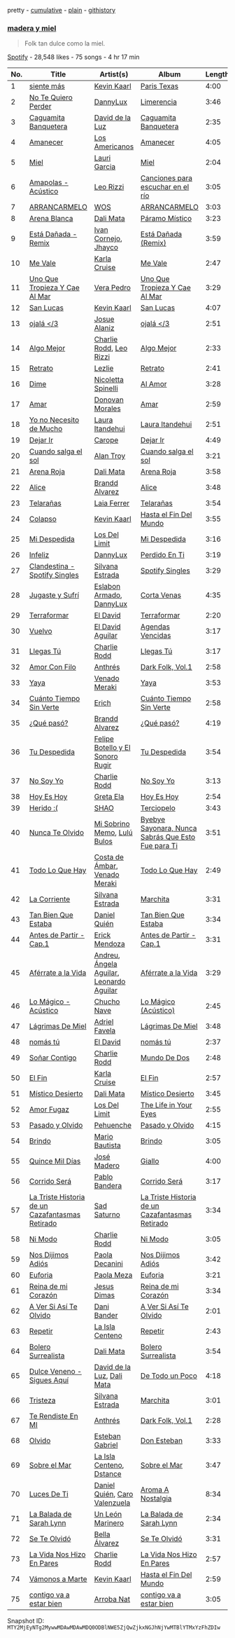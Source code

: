 pretty - [cumulative](/playlists/cumulative/37i9dQZF1DX2xKqsL1SVWb.md) - [plain](/playlists/plain/37i9dQZF1DX2xKqsL1SVWb) - [githistory](https://github.githistory.xyz/mackorone/spotify-playlist-archive/blob/main/playlists/plain/37i9dQZF1DX2xKqsL1SVWb)

### [madera y miel](https://open.spotify.com/playlist/37i9dQZF1DX2xKqsL1SVWb)

> Folk tan dulce como la miel.

[Spotify](https://open.spotify.com/user/spotify) - 28,548 likes - 75 songs - 4 hr 17 min

| No. | Title | Artist(s) | Album | Length |
|---|---|---|---|---|
| 1 | [siente más](https://open.spotify.com/track/6sycT6FiSI1YSERI9279qY) | [Kevin Kaarl](https://open.spotify.com/artist/6OBGbSaBUvQtk9wpQfDbOE) | [Paris Texas](https://open.spotify.com/album/2H7Ptwzuy83loDyZzHiPw8) | 4:00 |
| 2 | [No Te Quiero Perder](https://open.spotify.com/track/4AwlNIyid3oRyNqX61kTKt) | [DannyLux](https://open.spotify.com/artist/6ElqtIfQsAkEYypgfJIjeK) | [Limerencia](https://open.spotify.com/album/4d9KK2351FK3PAzlqfy8yj) | 3:46 |
| 3 | [Caguamita Banquetera](https://open.spotify.com/track/20CVdUmIYyPy5Qcqr7uzrj) | [David de la Luz](https://open.spotify.com/artist/3qViLpJR7GZmsde4FYn5Y3) | [Caguamita Banquetera](https://open.spotify.com/album/4IoOjS1QllQtS7JV6ltzLG) | 2:35 |
| 4 | [Amanecer](https://open.spotify.com/track/5TQwSAq0BAU9DWpKmHmI9F) | [Los Americanos](https://open.spotify.com/artist/4Q0wQsRzWYhbAXIKQN6LSw) | [Amanecer](https://open.spotify.com/album/5XX0iRSDLzElMVY2EcDThW) | 4:05 |
| 5 | [Miel](https://open.spotify.com/track/6ohTBTmcNHe9UzvxAgA9wJ) | [Lauri Garcia](https://open.spotify.com/artist/4RH5rQ6kwIASIwZxWUBNTS) | [Miel](https://open.spotify.com/album/5ARQqCgouMHuaCwIGLeh5B) | 2:04 |
| 6 | [Amapolas \- Acústico](https://open.spotify.com/track/3w7yklj80FkFG1e3QQBzGB) | [Leo Rizzi](https://open.spotify.com/artist/2281RSmb2cN6knnt0Iarb2) | [Canciones para escuchar en el río](https://open.spotify.com/album/1OSheaXw7vf5kvIF94qrTk) | 3:05 |
| 7 | [ARRANCARMELO](https://open.spotify.com/track/2x8oBuYaObjqHqgGuIUZ0b) | [WOS](https://open.spotify.com/artist/5YCc6xS5Gpj3EkaYGdjyNK) | [ARRANCARMELO](https://open.spotify.com/album/4KFUPud6oSm5IgLwnGkzPt) | 3:03 |
| 8 | [Arena Blanca](https://open.spotify.com/track/5j0P1xvPEFC3aLloV70sAF) | [Dali Mata](https://open.spotify.com/artist/5UeFBoZ5aFWt6MtINvwwxL) | [Páramo Místico](https://open.spotify.com/album/3w6sKad6TBHZgZGE3oU4tL) | 3:23 |
| 9 | [Está Dañada \- Remix](https://open.spotify.com/track/2HFrlVZI1PHNwfNiIC8mkb) | [Ivan Cornejo](https://open.spotify.com/artist/6PH3FLQAxtqYy46Zv08bpV), [Jhayco](https://open.spotify.com/artist/6nVcHLIgY5pE2YCl8ubca1) | [Está Dañada \(Remix\)](https://open.spotify.com/album/1dEd2iGVdXJXmQdhNklAOO) | 3:59 |
| 10 | [Me Vale](https://open.spotify.com/track/1oUmSARy0Baw05S8G1Er55) | [Karla Cruise](https://open.spotify.com/artist/1lDvMKVfuYM3tO8iAIlYrs) | [Me Vale](https://open.spotify.com/album/2AB0FCPBg9G7pbHoQIhDZX) | 2:47 |
| 11 | [Uno Que Tropieza Y Cae Al Mar](https://open.spotify.com/track/7s9RruGzghXh575zU4qEpz) | [Vera Pedro](https://open.spotify.com/artist/2agXYMhipkDXIGmy5C158S) | [Uno Que Tropieza Y Cae Al Mar](https://open.spotify.com/album/2tdaciK2jsRem4pSzjb53Z) | 3:29 |
| 12 | [San Lucas](https://open.spotify.com/track/75UMtPC77vqKRwfSuYuNPO) | [Kevin Kaarl](https://open.spotify.com/artist/6OBGbSaBUvQtk9wpQfDbOE) | [San Lucas](https://open.spotify.com/album/5I20nnpF2Jj6GjUFsk9EG1) | 4:07 |
| 13 | [ojalá </3](https://open.spotify.com/track/2Gf3SCoQqgRbxUdjsP3IP4) | [Josue Alaniz](https://open.spotify.com/artist/0xe5VGTguHmr56kk0FF66A) | [ojalá </3](https://open.spotify.com/album/0dZbJuwWFwFqXSq6BC1xes) | 2:51 |
| 14 | [Algo Mejor](https://open.spotify.com/track/57OmmVVcjJVBuWSMOI42Pn) | [Charlie Rodd](https://open.spotify.com/artist/2vylKAxeoJ2dAwIi9ck762), [Leo Rizzi](https://open.spotify.com/artist/2281RSmb2cN6knnt0Iarb2) | [Algo Mejor](https://open.spotify.com/album/0HYUyOcBGQhtdhC1woSkCt) | 2:33 |
| 15 | [Retrato](https://open.spotify.com/track/0SYLZU1RhHaVBZO2cv9SQ3) | [Lezlie](https://open.spotify.com/artist/278VaSr9ONC7O8n0CXm4Fg) | [Retrato](https://open.spotify.com/album/7eI2NAvOwa8O8CtnBARs3A) | 2:41 |
| 16 | [Dime](https://open.spotify.com/track/4nVXw2k8sRREEK4w4akSXd) | [Nicoletta Spinelli](https://open.spotify.com/artist/69hYMQ2gjsvpxbOwUNzwLj) | [Al Amor](https://open.spotify.com/album/1vefYbawyvYoFEzvw8kVUB) | 3:28 |
| 17 | [Amar](https://open.spotify.com/track/55lkRONUdhDT87IbTuJKXN) | [Donovan Morales](https://open.spotify.com/artist/7tOfNTrIJaAxfedyY5Xyax) | [Amar](https://open.spotify.com/album/2WLYPoynzvRPOPBtdXaPrj) | 2:59 |
| 18 | [Yo no Necesito de Mucho](https://open.spotify.com/track/6lEr0uF4mJJAODSXfQ6WvR) | [Laura Itandehui](https://open.spotify.com/artist/3uxDXFazxpQa87VTMJAdcK) | [Laura Itandehui](https://open.spotify.com/album/4LS3jrPzt2givh5P1n98Ot) | 2:51 |
| 19 | [Dejar Ir](https://open.spotify.com/track/2a7gTBqzipCCuSQzgOSHl6) | [Carope](https://open.spotify.com/artist/4TCGau2PjdwNpyEOPVtdPs) | [Dejar Ir](https://open.spotify.com/album/7joqDQGlL3HEbX4uuaR8tA) | 4:49 |
| 20 | [Cuando salga el sol](https://open.spotify.com/track/5kR3d959InuG8hA5EDXE2k) | [Alan Troy](https://open.spotify.com/artist/2AAtJ9SZMYanKsVF87wxGU) | [Cuando salga el sol](https://open.spotify.com/album/0DXHs3FAp1n74c9DRFykqv) | 3:21 |
| 21 | [Arena Roja](https://open.spotify.com/track/5LxBsUiUHcxHeg1bQyQYeF) | [Dali Mata](https://open.spotify.com/artist/5UeFBoZ5aFWt6MtINvwwxL) | [Arena Roja](https://open.spotify.com/album/35nR8jjRVVjo6R3IhQO9le) | 3:58 |
| 22 | [Alice](https://open.spotify.com/track/3Gjv8N8YAtPPvLr3hBixCf) | [Brandd Alvarez](https://open.spotify.com/artist/38Fp7nDn5ldveEZHy1fkbo) | [Alice](https://open.spotify.com/album/1Znk3hvHqIF4spxwgtwsTT) | 3:48 |
| 23 | [Telarañas](https://open.spotify.com/track/6Tci9Lg9K45tGA0PzABd8F) | [Laia Ferrer](https://open.spotify.com/artist/4VbGzRTJxDLQlr0m0rXPWC) | [Telarañas](https://open.spotify.com/album/0fMwISnscgwgMWlERNwXg1) | 3:54 |
| 24 | [Colapso](https://open.spotify.com/track/7dT9D6117e5DbhnKxDLNW9) | [Kevin Kaarl](https://open.spotify.com/artist/6OBGbSaBUvQtk9wpQfDbOE) | [Hasta el Fin Del Mundo](https://open.spotify.com/album/7M4AeOUpTfAHk1Ch4xKUC7) | 3:55 |
| 25 | [Mi Despedida](https://open.spotify.com/track/6Svlf7ToRwf8VFaHWpdN9O) | [Los Del Limit](https://open.spotify.com/artist/4pQxRQ2bUyVpk89wzztCLw) | [Mi Despedida](https://open.spotify.com/album/23INaDzOxYRJqQOm5X2Twv) | 3:16 |
| 26 | [Infeliz](https://open.spotify.com/track/1HfkiyazS6licNey0lz01N) | [DannyLux](https://open.spotify.com/artist/6ElqtIfQsAkEYypgfJIjeK) | [Perdido En Ti](https://open.spotify.com/album/6DXKFFQcoS3ovfQVzj26fg) | 3:19 |
| 27 | [Clandestina \- Spotify Singles](https://open.spotify.com/track/1Oie9uASbo83OrEkZ2whEM) | [Silvana Estrada](https://open.spotify.com/artist/72VywtXEoONiBLNu3ibGI7) | [Spotify Singles](https://open.spotify.com/album/1KFVMgFxBDhf1fprYdbxHl) | 3:29 |
| 28 | [Jugaste y Sufrí](https://open.spotify.com/track/3NqBxTOMCJ3zW9CIP51td4) | [Eslabon Armado](https://open.spotify.com/artist/0XeEobZplHxzM9QzFQWLiR), [DannyLux](https://open.spotify.com/artist/6ElqtIfQsAkEYypgfJIjeK) | [Corta Venas](https://open.spotify.com/album/7C8Wi2KmO6MqPYZqNuhZ1W) | 4:35 |
| 29 | [Terraformar](https://open.spotify.com/track/4ZDdMGTlSgm7ATgbx4pZlP) | [El David](https://open.spotify.com/artist/61h5RLs6eo1eapzuDzoA5b) | [Terraformar](https://open.spotify.com/album/3CT4nIVAbLmPqCK3LtFMzK) | 2:20 |
| 30 | [Vuelvo](https://open.spotify.com/track/1JcLF91e2N4sSuYuZ19fEz) | [El David Aguilar](https://open.spotify.com/artist/4exC9EVGcJb6F33htBWbkk) | [Agendas Vencidas](https://open.spotify.com/album/1ItyNz7DTEfVqchGAFui8s) | 3:17 |
| 31 | [Llegas Tú](https://open.spotify.com/track/6hTueX70hZWte9EIZT8gVY) | [Charlie Rodd](https://open.spotify.com/artist/2vylKAxeoJ2dAwIi9ck762) | [Llegas Tú](https://open.spotify.com/album/1FpQMUoPBbW919ow0vVqA9) | 3:17 |
| 32 | [Amor Con Filo](https://open.spotify.com/track/0wq8bmjHq0ECOj2BpivYhX) | [Anthrés](https://open.spotify.com/artist/69euPppXM1JP7UYXzKBvi4) | [Dark Folk, Vol.1](https://open.spotify.com/album/59wOCZe4HNPLWKkFnnlXcu) | 2:58 |
| 33 | [Yaya](https://open.spotify.com/track/7jm48iiBt7oI8skNwgzNrs) | [Venado Meraki](https://open.spotify.com/artist/5bLXtvIMDtusv4j9PtXjgB) | [Yaya](https://open.spotify.com/album/6ZhmkUD947boo8m6KGS4CM) | 3:53 |
| 34 | [Cuánto Tiempo Sin Verte](https://open.spotify.com/track/3J9NSlmfJI6jQMEs7pBtc0) | [Erich](https://open.spotify.com/artist/3l9fWRfml0xOFriezXXwhU) | [Cuánto Tiempo Sin Verte](https://open.spotify.com/album/5pr1wEmMoyPLs3Opk1YcY6) | 2:58 |
| 35 | [¿Qué pasó?](https://open.spotify.com/track/1VgWAGoBepDqO0elgJ7LHL) | [Brandd Alvarez](https://open.spotify.com/artist/38Fp7nDn5ldveEZHy1fkbo) | [¿Qué pasó?](https://open.spotify.com/album/7mTdih8YvmbQBKsmXNOISQ) | 4:19 |
| 36 | [Tu Despedida](https://open.spotify.com/track/27lGrJOO7EwUuInWZGqCMz) | [Felipe Botello y El Sonoro Rugir](https://open.spotify.com/artist/1IcvjLbT3CPDoGPwpycAvr) | [Tu Despedida](https://open.spotify.com/album/3SANjRAaEFJ9WEXxRc8yGX) | 3:54 |
| 37 | [No Soy Yo](https://open.spotify.com/track/2WsqNbvR2Ej6e6ae5t62eX) | [Charlie Rodd](https://open.spotify.com/artist/2vylKAxeoJ2dAwIi9ck762) | [No Soy Yo](https://open.spotify.com/album/0PVjH55QwxgCjcOxqavV09) | 3:13 |
| 38 | [Hoy Es Hoy](https://open.spotify.com/track/3H4XQcBxCptMYEou4tsjVd) | [Greta Ela](https://open.spotify.com/artist/5c8L3nGznkMGwbmyMKVIl8) | [Hoy Es Hoy](https://open.spotify.com/album/3iU8y5kOdMIPMdaRaHyhmF) | 2:54 |
| 39 | [Herido :\(](https://open.spotify.com/track/3nOVioPlgs8GxvCVQJ0jKV) | [SHAO](https://open.spotify.com/artist/6rGxc2bEuNfj8aNtGh7TQS) | [Terciopelo](https://open.spotify.com/album/0uOOazj0IXyUab4OVT9rIz) | 3:43 |
| 40 | [Nunca Te Olvido](https://open.spotify.com/track/3XXZerYu2j34Z7eUh56F6K) | [Mi Sobrino Memo](https://open.spotify.com/artist/2ae7hwWgesyGJVI2vebofH), [Lulú Bulos](https://open.spotify.com/artist/3GnE3KJ3V1YO5IhindQrkj) | [Byebye Sayonara, Nunca Sabrás Que Esto Fue para Ti](https://open.spotify.com/album/5Uv6SEehbntf84qXBZyT56) | 3:51 |
| 41 | [Todo Lo Que Hay](https://open.spotify.com/track/78VEN4CxhRBCtE23LdIN6t) | [Costa de Ámbar](https://open.spotify.com/artist/4K41ddEQfjQ0XGZPA6ErMg), [Venado Meraki](https://open.spotify.com/artist/5bLXtvIMDtusv4j9PtXjgB) | [Todo Lo Que Hay](https://open.spotify.com/album/1O1Awr8xY2q6FwZ0qVsWf7) | 2:49 |
| 42 | [La Corriente](https://open.spotify.com/track/0nw9LTQoeiFoDFpZUkyW43) | [Silvana Estrada](https://open.spotify.com/artist/72VywtXEoONiBLNu3ibGI7) | [Marchita](https://open.spotify.com/album/0Y1tsEnH5gN8TEJRQ9xOLi) | 3:31 |
| 43 | [Tan Bien Que Estaba](https://open.spotify.com/track/3ozEF7ejFaLouclqb7khai) | [Daniel Quién](https://open.spotify.com/artist/3zxodnZ10PEbv27ixLeQdQ) | [Tan Bien Que Estaba](https://open.spotify.com/album/6agvAr3BILtwOWJfO6i2gg) | 3:34 |
| 44 | [Antes de Partir \- Cap.1](https://open.spotify.com/track/4IqmLOM19rzF1WeOTwK2ND) | [Erick Mendoza](https://open.spotify.com/artist/4a3ZMZGCMmCEAFnRdUTdw4) | [Antes de Partir \- Cap.1](https://open.spotify.com/album/3yBJgpGmpOIQ79oBEbaNdm) | 3:31 |
| 45 | [Aférrate a la Vida](https://open.spotify.com/track/68MygQgC9byQcYbfL1c62L) | [Andreu](https://open.spotify.com/artist/49pN3mdjxaRuzkwGWb8AHj), [Ángela Aguilar](https://open.spotify.com/artist/3abT87tqQ4Q5PA5nw6CYyH), [Leonardo Aguilar](https://open.spotify.com/artist/1QgrwYywvDuC43MDtR8cqq) | [Aférrate a la Vida](https://open.spotify.com/album/2CihWNIsCMahuxYTFt3zRx) | 3:29 |
| 46 | [Lo Mágico \- Acústico](https://open.spotify.com/track/39aXU64OoiRzFB3J2swIs7) | [Chucho Nave](https://open.spotify.com/artist/2HzCdz4inInXUvCs5LYZK9) | [Lo Mágico \(Acústico\)](https://open.spotify.com/album/7cpt7cv64rdDcdNw8gC6Jw) | 2:45 |
| 47 | [Lágrimas De Miel](https://open.spotify.com/track/5xxWDPW1I0aHAt3twyXAPy) | [Adriel Favela](https://open.spotify.com/artist/0PrhwIWbqYFYyY2ZrkIWgI) | [Lágrimas De Miel](https://open.spotify.com/album/1tTolYWqffkyFE64kvjlkh) | 3:48 |
| 48 | [nomás tú](https://open.spotify.com/track/2QOWWawJs7RLfttH4BXPXa) | [El David](https://open.spotify.com/artist/61h5RLs6eo1eapzuDzoA5b) | [nomás tú](https://open.spotify.com/album/638iojk5ANMxC2zlVcjd16) | 2:37 |
| 49 | [Soñar Contigo](https://open.spotify.com/track/0GYS14rwcsMXhYMP57W164) | [Charlie Rodd](https://open.spotify.com/artist/2vylKAxeoJ2dAwIi9ck762) | [Mundo De Dos](https://open.spotify.com/album/2prBuM9hprQROvEI5MDZ5C) | 2:48 |
| 50 | [El Fin](https://open.spotify.com/track/0tMZaa09HA20lbBvKEkd8N) | [Karla Cruise](https://open.spotify.com/artist/1lDvMKVfuYM3tO8iAIlYrs) | [El Fin](https://open.spotify.com/album/36zytWk6zIaTL5hcrPplY8) | 2:57 |
| 51 | [Místico Desierto](https://open.spotify.com/track/5AnG5RoXwxs16RlIprIzHA) | [Dali Mata](https://open.spotify.com/artist/5UeFBoZ5aFWt6MtINvwwxL) | [Místico Desierto](https://open.spotify.com/album/4OUAnAu3mmXKsMSD7X0sCa) | 3:45 |
| 52 | [Amor Fugaz](https://open.spotify.com/track/4O2bxKTnK9En7OPw8kGDDF) | [Los Del Limit](https://open.spotify.com/artist/4pQxRQ2bUyVpk89wzztCLw) | [The Life in Your Eyes](https://open.spotify.com/album/7hnH4pDgMDP4veSuZ7Uxlz) | 2:55 |
| 53 | [Pasado y Olvido](https://open.spotify.com/track/6Ri2uwJoxSyRTjRipledb7) | [Pehuenche](https://open.spotify.com/artist/7oXCcD0gC5pmtZk0HIxOhk) | [Pasado y Olvido](https://open.spotify.com/album/3oEUqfDFc1M0ODEUmb1nhs) | 4:15 |
| 54 | [Brindo](https://open.spotify.com/track/1oLp4xkeNCxjMy4glz0vbL) | [Mario Bautista](https://open.spotify.com/artist/0AspLZGQkP38yddNoD0pLn) | [Brindo](https://open.spotify.com/album/5WBJnHs3CWYPwoi3yJS58x) | 3:05 |
| 55 | [Quince Mil Días](https://open.spotify.com/track/0xJDZoUeyeOBlj9jtqhyum) | [José Madero](https://open.spotify.com/artist/62nVRNDLaS8m1p31F6omGw) | [Giallo](https://open.spotify.com/album/4WV1PuDBMdzqXiWVWG0ovo) | 4:00 |
| 56 | [Corrido Será](https://open.spotify.com/track/7Go6T2SYkl9yo0z47S3pYy) | [Pablo Bandera](https://open.spotify.com/artist/7oLM8EDFTJsCWDWJE7jlrm) | [Corrido Será](https://open.spotify.com/album/5L9FBfsRy92FnKP34ZCHiS) | 3:17 |
| 57 | [La Triste Historia de un Cazafantasmas Retirado](https://open.spotify.com/track/66upbgKkgfSxMmIWMCvL8p) | [Sad Saturno](https://open.spotify.com/artist/4skcssepAWMUywr7Nmng2d) | [La Triste Historia de un Cazafantasmas Retirado](https://open.spotify.com/album/7EoVqsPnTl7mEj3p1wMZus) | 3:34 |
| 58 | [Ni Modo](https://open.spotify.com/track/3qyeBuydjVtFbuJA0EAjC4) | [Charlie Rodd](https://open.spotify.com/artist/2vylKAxeoJ2dAwIi9ck762) | [Ni Modo](https://open.spotify.com/album/5YZRghq9Z477w06ZTlxCeX) | 3:05 |
| 59 | [Nos Dijimos Adiós](https://open.spotify.com/track/4DEa05v9flZt5Q009QucTU) | [Paola Decanini](https://open.spotify.com/artist/17yUbbjExrUX4RrV7fqkNE) | [Nos Dijimos Adiós](https://open.spotify.com/album/2AQqArbCTwT5LEAD01IXHe) | 3:42 |
| 60 | [Euforia](https://open.spotify.com/track/2hHaDesv4GPrUFALA10p0B) | [Paola Meza](https://open.spotify.com/artist/5njFdXuFrH8HzkBpoEFHy0) | [Euforia](https://open.spotify.com/album/0UkJCJOyqXSUVAaJriabB6) | 3:21 |
| 61 | [Reina de mi Corazón](https://open.spotify.com/track/6pBV756dsPFIMGfLi29Obk) | [Jesus Dimas](https://open.spotify.com/artist/3T8yvcStZybKlw4Douh93g) | [Reina de mi Corazón](https://open.spotify.com/album/2eg5l4Mktmc950WhNBdybS) | 3:34 |
| 62 | [A Ver Si Así Te Olvido](https://open.spotify.com/track/6uhb1UBKjtodP8KcsqN1Ep) | [Dani Bander](https://open.spotify.com/artist/5vz76TPq0Mr6SwREOxs3Sf) | [A Ver Si Así Te Olvido](https://open.spotify.com/album/1oOxmtLysm5sq2pcGqBlv8) | 2:01 |
| 63 | [Repetir](https://open.spotify.com/track/4TlpJDThWiOD0KJz0snvD7) | [La Isla Centeno](https://open.spotify.com/artist/7EnLmrL4jTZKjeseaZyA0L) | [Repetir](https://open.spotify.com/album/2hN53yrLB2x6xcHwPiHTd5) | 2:43 |
| 64 | [Bolero Surrealista](https://open.spotify.com/track/0axqkZNASfnYOI3abp06dT) | [Dali Mata](https://open.spotify.com/artist/5UeFBoZ5aFWt6MtINvwwxL) | [Bolero Surrealista](https://open.spotify.com/album/6kZcXw3tT2Kbj9rqZsh83a) | 3:54 |
| 65 | [Dulce Veneno \- Sigues Aquí](https://open.spotify.com/track/2u0bUWgV8Ac8O3gnnA5xI0) | [David de la Luz](https://open.spotify.com/artist/3qViLpJR7GZmsde4FYn5Y3), [Dali Mata](https://open.spotify.com/artist/5UeFBoZ5aFWt6MtINvwwxL) | [De Todo un Poco](https://open.spotify.com/album/28FDFSEkA2zhVB5q6GL6CS) | 4:18 |
| 66 | [Tristeza](https://open.spotify.com/track/1MulQvxfRRNds6QE3rgaHT) | [Silvana Estrada](https://open.spotify.com/artist/72VywtXEoONiBLNu3ibGI7) | [Marchita](https://open.spotify.com/album/0Y1tsEnH5gN8TEJRQ9xOLi) | 3:01 |
| 67 | [Te Rendiste En MI](https://open.spotify.com/track/7oyN3Xdz3o0xCNFwWc1lm1) | [Anthrés](https://open.spotify.com/artist/69euPppXM1JP7UYXzKBvi4) | [Dark Folk, Vol.1](https://open.spotify.com/album/59wOCZe4HNPLWKkFnnlXcu) | 2:28 |
| 68 | [Olvido](https://open.spotify.com/track/3gZmkA0JuHdnI0egvWuKBq) | [Esteban Gabriel](https://open.spotify.com/artist/6RPeBghYnSwGV6FOw7huuN) | [Don Esteban](https://open.spotify.com/album/4TdFGG8K4OW4O0e8G6udtr) | 3:33 |
| 69 | [Sobre el Mar](https://open.spotify.com/track/3T9jOyviuZ0JoX3dfBKE0m) | [La Isla Centeno](https://open.spotify.com/artist/7EnLmrL4jTZKjeseaZyA0L), [Dstance](https://open.spotify.com/artist/1NxTfbylQiyMQ8yOFxG3x2) | [Sobre el Mar](https://open.spotify.com/album/4ss0ZG3vjtuYtvbM1fgab0) | 3:47 |
| 70 | [Luces De Ti](https://open.spotify.com/track/4L8Cl4jcsIgJp9rSFOHYDx) | [Daniel Quién](https://open.spotify.com/artist/3zxodnZ10PEbv27ixLeQdQ), [Caro Valenzuela](https://open.spotify.com/artist/1FnofQUJuuKmigKaan0XT3) | [Aroma A Nostalgia](https://open.spotify.com/album/6cneFPJP1wgyZ26tjiOeJL) | 8:34 |
| 71 | [La Balada de Sarah Lynn](https://open.spotify.com/track/358ITOTwU2zByvL2YftgGn) | [Un León Marinero](https://open.spotify.com/artist/3r55sOwTNOxG0GIM3VAyE7) | [La Balada de Sarah Lynn](https://open.spotify.com/album/04SGJp6OGTuWtAycY4oOtY) | 2:34 |
| 72 | [Se Te Olvidó](https://open.spotify.com/track/43p7kAVqa4CYkwQtl0ZBb3) | [Bella Álvarez](https://open.spotify.com/artist/6dqfuonDrw9UdawWJIAGjs) | [Se Te Olvidó](https://open.spotify.com/album/1k8eERaYIlNo3PI5VOx2Eo) | 3:31 |
| 73 | [La Vida Nos Hizo En Pares](https://open.spotify.com/track/3gXaySyXvlEfzUNgiJJgE7) | [Charlie Rodd](https://open.spotify.com/artist/2vylKAxeoJ2dAwIi9ck762) | [La Vida Nos Hizo En Pares](https://open.spotify.com/album/5K2ZzoGMtuuml2Bg2ueaZQ) | 2:57 |
| 74 | [Vámonos a Marte](https://open.spotify.com/track/2TzkIzgzIHhewMxyh1u4hh) | [Kevin Kaarl](https://open.spotify.com/artist/6OBGbSaBUvQtk9wpQfDbOE) | [Hasta el Fin Del Mundo](https://open.spotify.com/album/7M4AeOUpTfAHk1Ch4xKUC7) | 2:59 |
| 75 | [contigo va a estar bien](https://open.spotify.com/track/3II1gxMk8QeElZoimHOEQ7) | [Arroba Nat](https://open.spotify.com/artist/4Srl3qf5e1RfnXi5wBlIL4) | [contigo va a estar bien](https://open.spotify.com/album/7aitspSO60ab2xeVN2b33K) | 3:05 |

Snapshot ID: `MTY2MjEyNTg2MywwMDAwMDAwMDQ0ODBlNWE5ZjQwZjkxNGJhNjYwMTBlYTMxYzFhZDIw`

